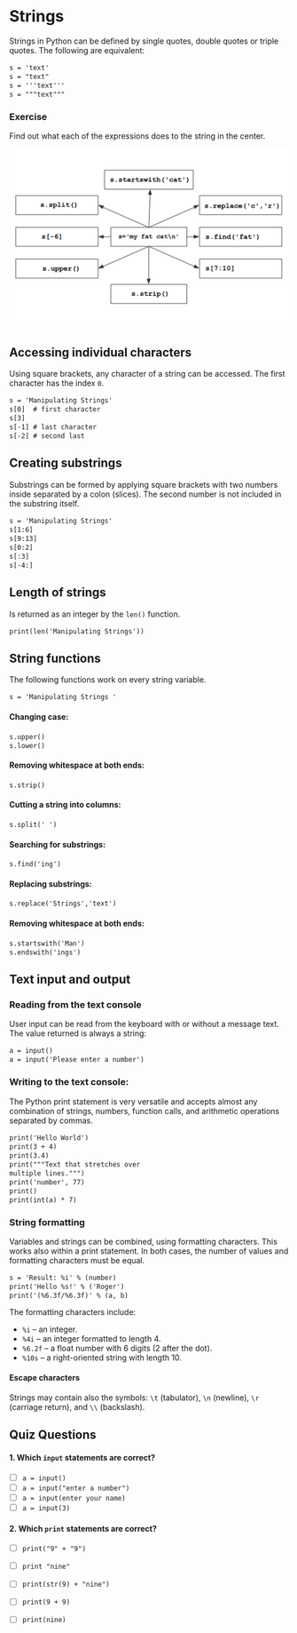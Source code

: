 
# Strings

Strings in Python can be defined by single quotes, double quotes or triple quotes. The following are equivalent:

    s = 'text'
    s = "text"
    s = '''text'''
    s = """text"""
    

### Exercise

Find out what each of the expressions does to the string in the center.

![string exercise](exercises/strings.png)

## Accessing individual characters

Using square brackets, any character of a string can be accessed. The first character has the index `0`.

    s = 'Manipulating Strings'
    s[0]  # first character
    s[3]
    s[-1] # last character
    s[-2] # second last

## Creating substrings

Substrings can be formed by applying square brackets with two numbers inside separated by a colon (slices). The second number is not included in the substring itself.

    s = 'Manipulating Strings'
    s[1:6]
    s[9:13]
    s[0:2]
    s[:3] 
    s[-4:] 

## Length of strings
Is returned as an integer by the `len()` function.

    print(len('Manipulating Strings'))

## String functions

The following functions work on every string variable.

    s = 'Manipulating Strings '

#### Changing case:

    s.upper()
    s.lower()

#### Removing whitespace at both ends:

    s.strip()

#### Cutting a string into columns:

    s.split(' ')

#### Searching for substrings: 

    s.find('ing')

#### Replacing substrings:

    s.replace('Strings','text')

#### Removing whitespace at both ends: 

    s.startswith('Man')
    s.endswith('ings') 


## Text input and output

### Reading from the text console
User input can be read from the keyboard with or without a message text. The value returned is always a string:

    a = input()
    a = input('Please enter a number')

### Writing to the text console: 
The Python print statement is very versatile and accepts almost any combination of strings, numbers, function calls, and  arithmetic operations separated by commas.

    print('Hello World')
    print(3 + 4)
    print(3.4)
    print("""Text that stretches over 
    multiple lines.""")
    print('number', 77)
    print()
    print(int(a) * 7)

### String formatting

Variables and strings can be combined, using formatting characters. This works also within a print statement. In both cases, the number of values and formatting characters must be equal.

    s = 'Result: %i' % (number)
    print('Hello %s!' % ('Roger')
    print('(%6.3f/%6.3f)' % (a, b)

The formatting characters include:

* `%i` – an integer.
* `%4i` – an integer formatted to length 4.
* `%6.2f` – a float number with 6 digits (2 after the dot).
* `%10s` – a right-oriented string with length 10.

#### Escape characters
Strings may contain also the symbols: `\t` (tabulator), `\n` (newline), `\r` (carriage return), and `\\` (backslash).


## Quiz Questions

#### 1. Which `input` statements are correct?

- [ ] `a = input()`
- [ ] `a = input("enter a number")`
- [ ] `a = input(enter your name)`
- [ ] `a = input(3)`

#### 2. Which `print` statements are correct?

- [ ] `print("9" + "9")`
- [ ] `print "nine"`
- [ ] `print(str(9) + "nine")`
- [ ] `print(9 + 9)`
- [ ] `print(nine)`


